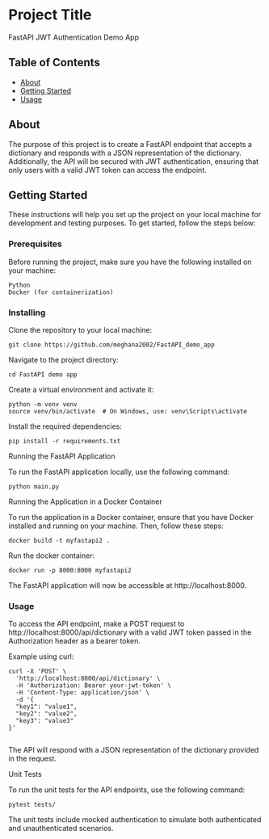 # Project Title
 FastAPI JWT Authentication Demo App

## Table of Contents

- [About](#about)
- [Getting Started](#getting_started)
- [Usage](#usage)

## About <a name = "about"></a>

The purpose of this project is to create a FastAPI endpoint that accepts a dictionary and responds with a JSON representation of the dictionary. Additionally, the API will be secured with JWT authentication, ensuring that only users with a valid JWT token can access the endpoint.

## Getting Started <a name = "getting_started"></a>

These instructions will help you set up the project on your local machine for development and testing purposes. To get started, follow the steps below:

### Prerequisites

Before running the project, make sure you have the following installed on your machine:

    Python 
    Docker (for containerization)

### Installing

Clone the repository to your local machine:

```
git clone https://github.com/meghana2002/FastAPI_demo_app

```

Navigate to the project directory:

```
cd FastAPI demo app

```
Create a virtual environment and activate it:

```
python -m venv venv
source venv/bin/activate  # On Windows, use: venv\Scripts\activate

```

Install the required dependencies:

```
pip install -r requirements.txt

```

Running the FastAPI Application

To run the FastAPI application locally, use the following command:

```
python main.py

```
Running the Application in a Docker Container

To run the application in a Docker container, ensure that you have Docker installed and running on your machine. Then, follow these steps:

```
docker build -t myfastapi2 .

```

Run the docker container:
```
docker run -p 8000:8000 myfastapi2

```
The FastAPI application will now be accessible at http://localhost:8000.


### Usage <a name = "usage"></a>

To access the API endpoint, make a POST request to http://localhost:8000/api/dictionary with a valid JWT token passed in the Authorization header as a bearer token.

Example using curl:

```
curl -X 'POST' \
  'http://localhost:8000/api/dictionary' \
  -H 'Authorization: Bearer your-jwt-token' \
  -H 'Content-Type: application/json' \
  -d '{
  "key1": "value1",
  "key2": "value2",
  "key3": "value3"
}'


```
The API will respond with a JSON representation of the dictionary provided in the request.

Unit Tests

To run the unit tests for the API endpoints, use the following command:

```
pytest tests/

```
The unit tests include mocked authentication to simulate both authenticated and unauthenticated scenarios.

